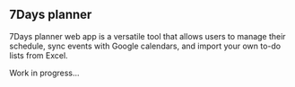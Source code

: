 ## 7Days planner

7Days planner web app is a versatile tool that allows users to manage their schedule, sync events with Google calendars, and import your own to-do lists from Excel.

Work in progress...
